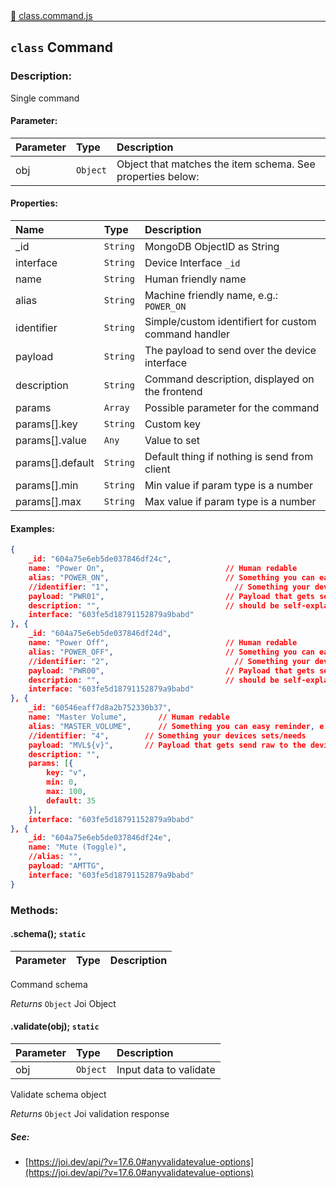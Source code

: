 <div class="mb-0">
    🔗 <a class="source-code" target="_blank"
        href="https://github.com/OpenHausIO/backend/blob/dev&#x2F;components&#x2F;endpoints&#x2F;class.command.js">class.command.js</a>
</div>
<hr style="margin: 0 !important" />

<!-- CLASS -->

<!-- GENERAL -->
## `class` Command 
### Description:

Single command

<!-- GENERAL -->

<!-- PARAMETER -->
#### Parameter:
| Parameter | Type       | Description    |
| :-------- | :--------- |:------------- |
| obj | `Object` |  Object that matches the item schema. See properties below: |
<!-- PARAMETER -->

<!-- PROPERTIES -->
#### Properties:
| Name | Type | Description |
| :---- | :-------- | :----------- |
| _id | `String` | MongoDB ObjectID as String |
| interface | `String` | Device Interface `_id` |
| name | `String` | Human friendly name |
| alias | `String` | Machine friendly name, e.g.: `POWER_ON` |
| identifier | `String` | Simple/custom identifiert for custom command handler |
| payload | `String` | The payload to send over the device interface |
| description | `String` | Command description, displayed on the frontend |
| params | `Array` | Possible parameter for the command |
| params[].key | `String` | Custom key |
| params[].value | `Any` | Value to set |
| params[].default | `String` | Default thing if nothing is send from client |
| params[].min | `String` | Min value if param type is a number |
| params[].max | `String` | Max value if param type is a number |
<!-- PROPERTIES -->

<!-- EVENTS -->
<!-- EVENTS -->

<!-- EXAMPLES -->
#### Examples:
        
```json
{
    _id: "604a75e6eb5de037846df24c",
    name: "Power On",                           // Human redable
    alias: "POWER_ON",                          // Something you can easy reminder, e.g for register handling callbacks
    //identifier: "1",                            // Something your devices sets/needs 
    payload: "PWR01",                           // Payload that gets send raw to the device
    description: "",                            // should be self-explanatory]
    interface: "603fe5d18791152879a9babd"
}, {
    _id: "604a75e6eb5de037846df24d",
    name: "Power Off",                          // Human redable
    alias: "POWER_OFF",                         // Something you can easy reminder, e.g for register handling callbacks
    //identifier: "2",                            // Something your devices sets/needs 
    payload: "PWR00",                           // Payload that gets send raw to the device
    description: "",                            // should be self-explanatory  
    interface: "603fe5d18791152879a9babd"
}, {
    _id: "60546eaff7d8a2b752330b37",
    name: "Master Volume",       // Human redable
    alias: "MASTER_VOLUME",      // Something you can easy reminder, e.g for register handling callbacks
    //identifier: "4",        // Something your devices sets/needs 
    payload: "MVL${v}",       // Payload that gets send raw to the device
    description: "",
    params: [{
        key: "v",
        min: 0,
        max: 100,
        default: 35
    }],
    interface: "603fe5d18791152879a9babd"
}, {
    _id: "604a75e6eb5de037846df24e",
    name: "Mute (Toggle)",
    //alias: "",
    payload: "AMTTG",
    interface: "603fe5d18791152879a9babd"
}
  ```
<!-- EXAMPLES -->

<!-- LINKS -->
<!-- LINKS -->

<!-- CLASS -->



<!-- METHODS -->
### Methods:
#### .schema();  `static` 

| Parameter | Type       | Description    |
| :-------- | :--------- |:------------- |


Command schema


*Returns*  `Object`    Joi Object


<!-- LINKS -->
<!-- LINKS -->

#### .validate(obj);  `static` 

| Parameter | Type       | Description    |
| :-------- | :--------- |:------------- |
| obj | `Object` |  Input data to validate |


Validate schema object


*Returns*  `Object`    Joi validation response 


<!-- LINKS -->
##### See:
- [https://joi.dev/api/?v=17.6.0#anyvalidatevalue-options](https://joi.dev/api/?v=17.6.0#anyvalidatevalue-options)<br />
<!-- LINKS -->

<!-- METHODS -->